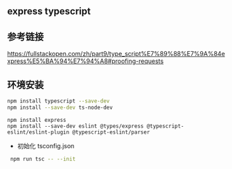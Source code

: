 ## express typescript

## 参考链接
https://fullstackopen.com/zh/part9/type_script%E7%89%88%E7%9A%84express%E5%BA%94%E7%94%A8#proofing-requests

## 环境安装
```bash
npm install typescript --save-dev
npm install --save-dev ts-node-dev
```

```shell
npm install express
npm install --save-dev eslint @types/express @typescript-eslint/eslint-plugin @typescript-eslint/parser
```

- 初始化 tsconfig.json
```bash
 npm run tsc -- --init
```

